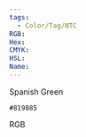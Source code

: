 ```yaml
---
tags:
  - Color/Tag/NTC
RGB:
Hex:
CMYK:
HSL:
Name:
---
```

Spanish Green
```palette
#819885
```
RGB
